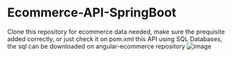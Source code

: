 # Ecommerce-API-SpringBoot
Clone this repository for ecommerce data needed, make sure the prequisite added correctly, or just check it on pom.xml
this API using SQL Databases, the sql can be downloaded on angular-ecommerce repository
![image](https://github.com/wafieabiyya/Ecommerce-API-SpringBoot/assets/91177264/1a2d4769-f82b-40e4-a9b4-46ff5ad603b6)
